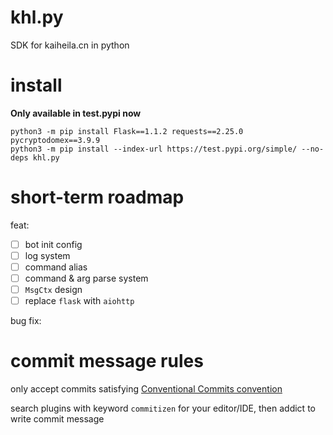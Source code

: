 # khl.py

SDK for kaiheila.cn in python

# install

**Only available in test.pypi now**

```shell
python3 -m pip install Flask==1.1.2 requests==2.25.0 pycryptodomex==3.9.9
python3 -m pip install --index-url https://test.pypi.org/simple/ --no-deps khl.py
```

# short-term roadmap

feat:

- [ ] bot init config
- [ ] log system
- [ ] command alias
- [ ] command & arg parse system
- [ ] `MsgCtx` design
- [ ] replace `flask` with `aiohttp`

bug fix:

# commit message rules

only accept commits satisfying [Conventional Commits convention](https://github.com/commitizen/cz-cli)

search plugins with keyword `commitizen` for your editor/IDE, then addict to write commit message